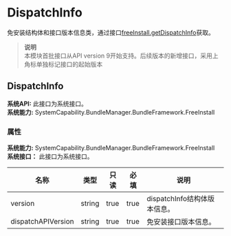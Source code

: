 # DispatchInfo    
免安装结构体和接口版本信息类，通过接口[freeInstall.getDispatchInfo](js-apis-freeInstall.md)获取。  
> **说明**   
>本模块首批接口从API version 9开始支持。后续版本的新增接口，采用上角标单独标记接口的起始版本  
    
## DispatchInfo  
 **系统API:**  此接口为系统接口。  
 **系统能力:**  SystemCapability.BundleManager.BundleFramework.FreeInstall    
### 属性    
 **系统能力:**  SystemCapability.BundleManager.BundleFramework.FreeInstall    
 **系统接口：** 此接口为系统接口。    
    
| 名称 | 类型 | 只读 | 必填 | 说明 |  
| --------| --------| --------| --------| --------|  
| version | string | true | true | dispatchInfo结构体版本信息。 |  
| dispatchAPIVersion | string | true | true | 免安装接口版本信息。 |  
